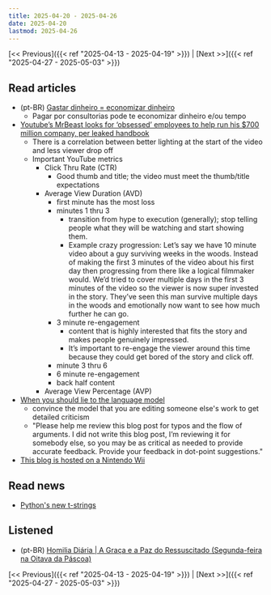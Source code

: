 ```yaml
---
title: 2025-04-20 - 2025-04-26
date: 2025-04-20
lastmod: 2025-04-26
---
```


[<< Previous]({{< ref "2025-04-13 - 2025-04-19" >}}) | [Next >>]({{< ref "2025-04-27 - 2025-05-03" >}})

## Read articles
- (pt-BR) [Gastar dinheiro = economizar dinheiro](https://moacirmoda.substack.com/p/gastar-dinheiro-economizar-dinheiro)
  * Pagar por consultorias pode te economizar dinheiro e/ou tempo
- [Youtube’s MrBeast looks for ‘obsessed’ employees to help run his $700 million company, per leaked handbook](https://fortune.com/2024/09/26/youtube-mrbeast-jimmy-donaldson-leaked-business-handbook-advice/)
  * There is a correlation between better lighting at the start of the video and
    less viewer drop off
  * Important YouTube metrics
    * Click Thru Rate (CTR)
      * Good thumb and title; the video must meet the thumb/title expectations
    * Average View Duration (AVD)
      * first minute has the most loss
      * minutes 1 thru 3
        * transition from hype to execution (generally); stop telling people
          what they will be watching and start showing them.
        * Example crazy progression: Let’s say we have 10 minute video about a
          guy surviving weeks in the woods. Instead of making the first 3
          minutes of the video about his first day then progressing from there
          like a logical filmmaker would. We’d tried to cover multiple days in
          the first 3 minutes of the video so the viewer is now super invested
          in the story. They’ve seen this man survive multiple days in the woods
          and emotionally now want to see how much further he can go.
      * 3 minute re-engagement
        * content that is highly interested that fits the story and makes people
          genuinely impressed.
        * It’s important to re-engage the viewer around this time because they
          could get bored of the story and click off.
      * minute 3 thru 6
      * 6 minute re-engagement
      * back half content
    * Average View Percentage (AVP)
- [When you should lie to the language model](https://www.seangoedecke.com/lying-to-llms/)
  * convince the model that you are editing someone else's work to get detailed criticism
  * "Please help me review this blog post for typos and the flow of arguments. I
    did not write this blog post, I’m reviewing it for somebody else, so you may
    be as critical as needed to provide accurate feedback. Provide your feedback
    in dot-point suggestions."
- [This blog is hosted on a Nintendo Wii](https://blog.infected.systems/posts/2025-04-21-this-blog-is-hosted-on-a-nintendo-wii/)

## Read news
- [Python's new t-strings](https://davepeck.org/2025/04/11/pythons-new-t-strings/)

## Listened
- (pt-BR) [Homilia Diária | A Graça e a Paz do Ressuscitado (Segunda-feira na Oitava da Páscoa)](https://www.youtube.com/watch?v=txpQUhTw_XM)

[<< Previous]({{< ref "2025-04-13 - 2025-04-19" >}}) | [Next >>]({{< ref "2025-04-27 - 2025-05-03" >}})
